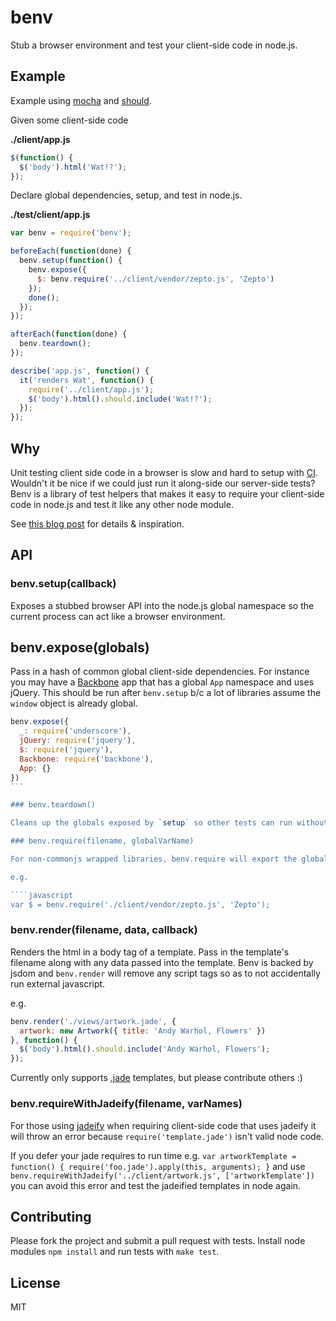 # benv

Stub a browser environment and test your client-side code in node.js.

## Example

Example using [mocha](http://visionmedia.github.io/mocha/) and [should](https://github.com/visionmedia/should.js/).

Given some client-side code

**./client/app.js**
````javascript
$(function() {
  $('body').html('Wat!?');
});
````

Declare global dependencies, setup, and test in node.js.

**./test/client/app.js**
````javascript
var benv = require('benv');

beforeEach(function(done) {
  benv.setup(function() {
    benv.expose({
      $: benv.require('../client/vendor/zepto.js', 'Zepto')
    });
    done();
  });
});

afterEach(function(done) {
  benv.teardown();
});

describe('app.js', function() {
  it('renders Wat', function() {
    require('../client/app.js');
    $('body').html().should.include('Wat!?');
  });
});

````

## Why

Unit testing client side code in a browser is slow and hard to setup with [CI](http://en.wikipedia.org/wiki/Continuous_integration). Wouldn't it be nice if we could just run it along-side our server-side tests? Benv is a library of test helpers that makes it easy to require your client-side code in node.js and test it like any other node module.

See [this blog post](http://artsy.github.io/blog/2013/06/14/writing-headless-backbone-tests-with-node-dot-js/) for details & inspiration.

## API

### benv.setup(callback)

Exposes a stubbed browser API into the node.js global namespace so the current process can act like a browser environment. 

## benv.expose(globals)

Pass in a hash of common global client-side dependencies. For instance you may have a [Backbone](https://github.com/jashkenas/backbone) app that has a global `App` namespace and uses jQuery. This should be run after `benv.setup` b/c a lot of libraries assume the `window` object is already global.

````javascript
benv.expose({
  _: require('underscore'),
  jQuery: require('jquery'),
  $: require('jquery'),
  Backbone: require('backbone'),
  App: {}
})
```

### benv.teardown()

Cleans up the globals exposed by `setup` so other tests can run without being harmed.

### benv.require(filename, globalVarName)

For non-commonjs wrapped libraries, benv.require will export the global variable that is generally attached to window. For instance [zepto](https://github.com/madrobby/zepto) doesn't adopt any module pattern but it does create a global `Zepto` variable.

e.g.

````javascript
var $ = benv.require('./client/vendor/zepto.js', 'Zepto');
````

### benv.render(filename, data, callback)

Renders the html in a body tag of a template. Pass in the template's filename along with any data passed into the template. Benv is backed by jsdom and `benv.render` will remove any script tags so as to not accidentally run external javascript.

e.g.

````javascript
benv.render('./views/artwork.jade', { 
  artwork: new Artwork({ title: 'Andy Warhol, Flowers' }) 
}, function() {
  $('body').html().should.include('Andy Warhol, Flowers');
});
````

Currently only supports [.jade](https://github.com/visionmedia/jade) templates, but please contribute others :)

### benv.requireWithJadeify(filename, varNames)

For those using [jadeify](https://github.com/OliverJAsh/node-jadeify2) when requiring client-side code that uses jadeify it will throw an error because `require('template.jade')` isn't valid node code. 

If you defer your jade requires to run time e.g. `var artworkTemplate = function() { require('foo.jade').apply(this, arguments); }` and use `benv.requireWithJadeify('../client/artwork.js', ['artworkTemplate'])` you can avoid this error and test the jadeified templates in node again.

## Contributing

Please fork the project and submit a pull request with tests. Install node modules `npm install` and run tests with `make test`.

## License

MIT
